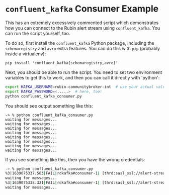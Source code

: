 # `confluent_kafka` Consumer Example

This has an extremely excessively commented script which demonstrates how you can connect to the Rubin alert stream using `confluent_kafka`.
You can run the script yourself, too.

To do so, first install the `confluent_kafka` Python package, including the `schemaregistry` and `avro` extra features.
You can do this with `pip` (probably inside a virtualenv):

```
pip install 'confluent_kafka[schemaregistry,avro]'
```

Next, you should be able to run the script.
You need to set two environment variables to get this to work, and then you can call it directly with 'python':

```sh
export KAFKA_USERNAME=rubin-communitybroker-int  # use your actual value!
export KAFKA_PASSWORD=<.....>  # here, too!
python confluent_kafka_consumer.py
```

You should see output something like this:

```
-> % python confluent_kafka_consumer.py
waiting for messages...
waiting for messages...
waiting for messages...
waiting for messages...
waiting for messages...
waiting for messages...
waiting for messages...
waiting for messages...
```

If you see something like this, then you have the wrong credentials:

```sh
-> % python confluent_kafka_consumer.py
%3|1639075337.563|FAIL|rdkafka#consumer-1| [thrd:sasl_ssl://alert-stream-int.lsst.cloud:9094/bootstrap]: sasl_ssl://alert-stream-int.lsst.cloud:9094/bootstrap: SASL authentication error: Authentication failed during authentication due to invalid credentials with SASL mechanism SCRAM-SHA-512 (after 346ms in state AUTH_REQ)
waiting for messages...
%3|1639075338.321|FAIL|rdkafka#consumer-1| [thrd:sasl_ssl://alert-stream-int.lsst.cloud:9094/bootstrap]: sasl_ssl://alert-stream-int.lsst.cloud:9094/bootstrap: SASL authentication error: Authentication failed during authentication due to invalid credentials with SASL mechanism SCRAM-SHA-512 (after 347ms in state AUTH_REQ, 1 identical error(s) suppressed)
waiting for messages...
```
